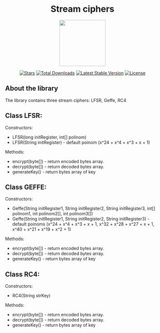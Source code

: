 <h1 align="center">Stream ciphers</h1>
<p align="center"><img src="https://i.imgur.com/ZfMSTrk.png" width=150></p>

<p align="center">
<a href="https://github.com/N1ghtF1re/Stream-ciphers/stargazers"><img src="https://img.shields.io/github/stars/N1ghtF1re/Stream-ciphers.svg" alt="Stars"></a>
<a href="https://github.com/N1ghtF1re/Stream-ciphers/releases"><img src="https://img.shields.io/badge/downloads-3-brightgreen.svg" alt="Total Downloads"></a>
<a href="https://github.com/N1ghtF1re/Stream-ciphers/releases"><img src="https://img.shields.io/github/tag/N1ghtF1re/Stream-ciphers.svg" alt="Latest Stable Version"></a>
<a href="https://github.com/N1ghtF1re/Stream-ciphers/blob/master/LICENSE"><img src="https://img.shields.io/github/license/N1ghtF1re/Stream-ciphers.svg" alt="License"></a>
</p>
</p>

## About the library
The library contains three stream ciphers: LFSR, Geffe, RC4

## Class LFSR: 
Constructors: 
- LFSR(long initRegister, int[] polinom) 
- LFSR(String initRegister) - default poinom (x^24 + x^4 + x^3 + x + 1)

Methods: 
- encrypt(byte[]) - return encoded bytes array.
- decrypt(byte[]) - return decoded bytes array.
- generateKey() - return bytes array of key

## Class GEFFE: 
Constructors: 
- Geffe(String initRegister1, String initRegister2, String initRegister3, int[] polinom1, int polinom2[], int polinom3[]) 
- Geffe(String initRegister1, String initRegister2, String initRegister3) - default poinoms (x^24 + x^4 + x^3 + x + 1, x^32 + x^28 + x^27 + x + 1, x^40 + x^21 + x^19 + x^2 + 1)

Methods: 
- encrypt(byte[]) - return encoded bytes array.
- decrypt(byte[]) - return decoded bytes array.
- generateKey() - return bytes array of key

## Class RC4: 
Constructors:
- RC4(String strKey)

Methods: 
- encrypt(byte[]) - return encoded bytes array.
- decrypt(byte[]) - return decoded bytes array.
- generateKey() - return bytes array of key



